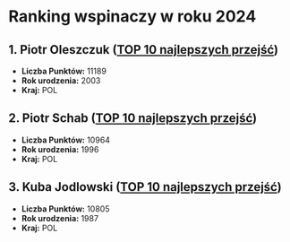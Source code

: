 # Ranking wspinaczy w roku 2024
## 1. Piotr Oleszczuk ([TOP 10 najlepszych przejść](PiotrOleszczuk.md))
* __Liczba Punktów:__ 11189
* __Rok urodzenia:__ 2003
* __Kraj:__ POL
## 2. Piotr Schab ([TOP 10 najlepszych przejść](PiotrSchab.md))
* __Liczba Punktów:__ 10964
* __Rok urodzenia:__ 1996
* __Kraj:__ POL
## 3. Kuba Jodlowski ([TOP 10 najlepszych przejść](KubaJodlowski.md))
* __Liczba Punktów:__ 10805
* __Rok urodzenia:__ 1987
* __Kraj:__ POL
